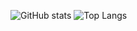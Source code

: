 
![GitHub stats](https://github-readme-stats.vercel.app/api?username=ollie&show_icons=true&theme=radical)
![Top Langs](https://github-readme-stats.vercel.app/api/top-langs/?username=ollie&layout=compact&theme=radical)
